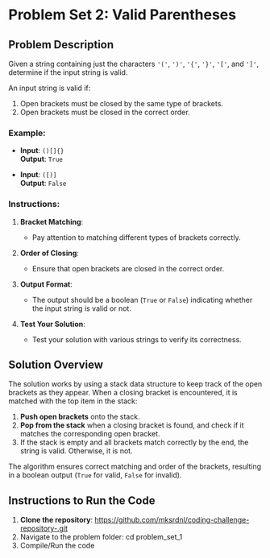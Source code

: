 # Problem Set 2: Valid Parentheses

## Problem Description
Given a string containing just the characters `'('`, `')'`, `'{'`, `'}'`, `'['`, and `']'`, determine if the input string is valid.

An input string is valid if:
1. Open brackets must be closed by the same type of brackets.
2. Open brackets must be closed in the correct order.

### Example:
- **Input**: `()[]{}`  
  **Output**: `True`
  
- **Input**: `([)]`  
  **Output**: `False`

### Instructions:
1. **Bracket Matching**:
   - Pay attention to matching different types of brackets correctly.

2. **Order of Closing**:
   - Ensure that open brackets are closed in the correct order.

3. **Output Format**:
   - The output should be a boolean (`True` or `False`) indicating whether the input string is valid or not.

4. **Test Your Solution**:
   - Test your solution with various strings to verify its correctness.

## Solution Overview
The solution works by using a stack data structure to keep track of the open brackets as they appear. When a closing bracket is encountered, it is matched with the top item in the stack:
1. **Push open brackets** onto the stack.
2. **Pop from the stack** when a closing bracket is found, and check if it matches the corresponding open bracket.
3. If the stack is empty and all brackets match correctly by the end, the string is valid. Otherwise, it is not.

The algorithm ensures correct matching and order of the brackets, resulting in a boolean output (`True` for valid, `False` for invalid).

## Instructions to Run the Code
1. **Clone the repository**:
https://github.com/mksrdnl/coding-challenge-repository-.git
2. Navigate to the problem folder: cd problem_set_1
3. Compile/Run the code

